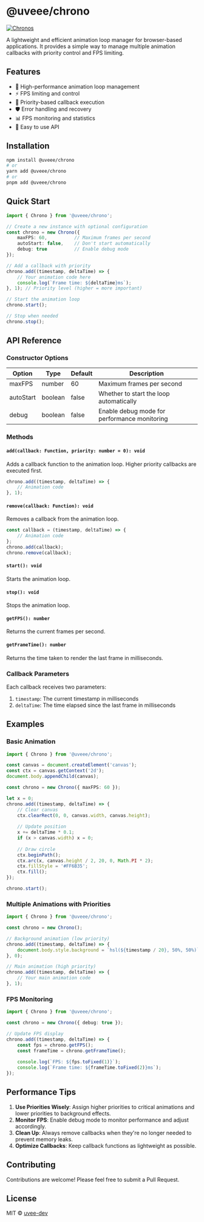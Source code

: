 # @uveee/chrono

[![Chronos](public/header.png)](https://github.com/uvee-dev/chrono)

A lightweight and efficient animation loop manager for browser-based applications. It provides a simple way to manage multiple animation callbacks with priority control and FPS limiting.

## Features

- 🚀 High-performance animation loop management
- ⚡ FPS limiting and control
- 🎯 Priority-based callback execution
- 🛡️ Error handling and recovery
- 📊 FPS monitoring and statistics
- 🎨 Easy to use API

## Installation

```bash
npm install @uveee/chrono
# or
yarn add @uveee/chrono
# or
pnpm add @uveee/chrono
```

## Quick Start

```typescript
import { Chrono } from '@uveee/chrono';

// Create a new instance with optional configuration
const chrono = new Chrono({
    maxFPS: 60,          // Maximum frames per second
    autoStart: false,    // Don't start automatically
    debug: true          // Enable debug mode
});

// Add a callback with priority
chrono.add((timestamp, deltaTime) => {
    // Your animation code here
    console.log(`Frame time: ${deltaTime}ms`);
}, 1); // Priority level (higher = more important)

// Start the animation loop
chrono.start();

// Stop when needed
chrono.stop();
```

## API Reference

### Constructor Options

| Option | Type | Default | Description |
|--------|------|---------|-------------|
| maxFPS | number | 60 | Maximum frames per second |
| autoStart | boolean | false | Whether to start the loop automatically |
| debug | boolean | false | Enable debug mode for performance monitoring |

### Methods

#### `add(callback: Function, priority: number = 0): void`
Adds a callback function to the animation loop. Higher priority callbacks are executed first.

```typescript
chrono.add((timestamp, deltaTime) => {
    // Animation code
}, 1);
```

#### `remove(callback: Function): void`
Removes a callback from the animation loop.

```typescript
const callback = (timestamp, deltaTime) => {
    // Animation code
};
chrono.add(callback);
chrono.remove(callback);
```

#### `start(): void`
Starts the animation loop.

#### `stop(): void`
Stops the animation loop.

#### `getFPS(): number`
Returns the current frames per second.

#### `getFrameTime(): number`
Returns the time taken to render the last frame in milliseconds.

### Callback Parameters

Each callback receives two parameters:

1. `timestamp`: The current timestamp in milliseconds
2. `deltaTime`: The time elapsed since the last frame in milliseconds

## Examples

### Basic Animation

```typescript
import { Chrono } from '@uveee/chrono';

const canvas = document.createElement('canvas');
const ctx = canvas.getContext('2d');
document.body.appendChild(canvas);

const chrono = new Chrono({ maxFPS: 60 });

let x = 0;
chrono.add((timestamp, deltaTime) => {
    // Clear canvas
    ctx.clearRect(0, 0, canvas.width, canvas.height);
    
    // Update position
    x += deltaTime * 0.1;
    if (x > canvas.width) x = 0;
    
    // Draw circle
    ctx.beginPath();
    ctx.arc(x, canvas.height / 2, 20, 0, Math.PI * 2);
    ctx.fillStyle = '#FF6B35';
    ctx.fill();
});

chrono.start();
```

### Multiple Animations with Priorities

```typescript
import { Chrono } from '@uveee/chrono';

const chrono = new Chrono();

// Background animation (low priority)
chrono.add((timestamp, deltaTime) => {
    document.body.style.background = `hsl(${timestamp / 20}, 50%, 50%)`;
}, 0);

// Main animation (high priority)
chrono.add((timestamp, deltaTime) => {
    // Your main animation code
}, 1);
```

### FPS Monitoring

```typescript
import { Chrono } from '@uveee/chrono';

const chrono = new Chrono({ debug: true });

// Update FPS display
chrono.add((timestamp, deltaTime) => {
    const fps = chrono.getFPS();
    const frameTime = chrono.getFrameTime();
    
    console.log(`FPS: ${fps.toFixed(1)}`);
    console.log(`Frame time: ${frameTime.toFixed(2)}ms`);
});
```

## Performance Tips

1. **Use Priorities Wisely**: Assign higher priorities to critical animations and lower priorities to background effects.
2. **Monitor FPS**: Enable debug mode to monitor performance and adjust accordingly.
3. **Clean Up**: Always remove callbacks when they're no longer needed to prevent memory leaks.
4. **Optimize Callbacks**: Keep callback functions as lightweight as possible.

## Contributing

Contributions are welcome! Please feel free to submit a Pull Request.

## License

MIT © [uvee-dev](https://github.com/uvee-dev)
